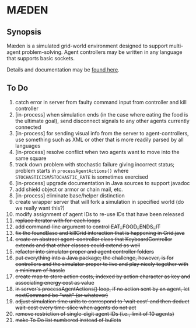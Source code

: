 # M&AElig;DEN

## Synopsis

M&aelig;den is a simulated grid-world environment
designed to support multi-agent problem-solving.
Agent controllers may be written in any language 
that supports basic sockets.

Details and documentation may be 
[found here](http://www.westmont.edu/~iba/maeden/).

## To Do

1. catch error in server from faulty command input from controller and kill controller
1. [in-process] when simulation ends 
(in the case where eating the food is the ultimate goal),
send disconnect signals to any other agents currently connected
1. [in-process] for sending visual info from the server to agent-controllers,
use something such as XML or other that is more readily parsed by all languages
1. [in-process] resolve conflict when two agents want to move into the same square
1. track down problem with stochastic failure giving incorrect status; 
problem starts in `processAgentActions()`
where `STOCHASTICISM`/`STOCHASTIC_RATE` is sometimes exercised
1. [in-process] upgrade documentation in Java sources to support javadoc
1. add shield object or armor or chain mail, etc.
1. [in-process] eliminate base/helper distinction
1. create wrapper server that will fork a simulation in specified world 
(do we really want this?)
1. modify assignment of agent IDs to re-use IDs that have been released
1. ~~replace iterator with for-each loops~~
1. ~~add command-line argument to control EAT_FOOD_ENDS_IT~~
1. ~~fix the foundBase and killGrid interaction that is happening in Grid.java~~
1. ~~create an abstract agent-controller class that KeyboardController extends
and that other classes could extend as well~~
1. ~~refactor into simulator proper and agent controller folders~~
1. ~~put everything into a Java package; the challenge, however, is for controllers and
the simulator proper to live and play nicely together with a minimum of hassle~~
1. ~~create map to store action costs, indexed by action character as key and associating energy cost as value~~
1. ~~in server's processAgentActions() loop, if no action sent by an agent, let nextCommand be "wait" (or whatever)~~
1. ~~adjust simulation time units to correspond to 'wait cost'
and then deduct wait-cost every time-slice when agents do not act~~
1. ~~remove restriction of single-digit agent IDs (i.e., limit of 10 agents)~~
1. ~~make To Do list numbered instead of bullets~~
